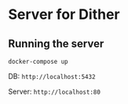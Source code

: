 # Server for Dither

## Running the server

```
docker-compose up
```

DB: `http://localhost:5432`

Server: `http://localhost:80`
